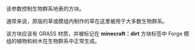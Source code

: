 该参数控制生物群系地表的方块。

通常来说，原版的草或模组内制作的草在这里被用于大多数生物群系。

该方块应该有 GRASS 材质，并被标记在 <b>minecraft：dirt</b> 方块标签中 Forge 模组的植物和树木在生物群系中正常生成。